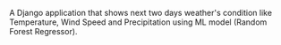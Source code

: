 A Django application that shows next two days weather's condition
like Temperature, Wind Speed and Precipitation using ML model
(Random Forest Regressor).
